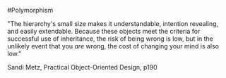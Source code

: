 #Polymorphism

"The hierarchy's small size makes it understandable, intention revealing, and easily extendable. Because these objects meet the criteria for successful use of inheritance, the risk of being wrong is low, but in the unlikely event that you _are_ wrong, the cost of changing your mind is also low."

Sandi Metz, Practical Object-Oriented Design, p190